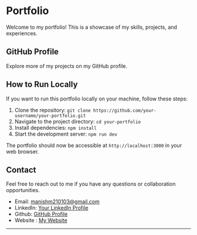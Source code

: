 # Portfolio

Welcome to my portfolio! This is a showcase of my skills, projects, and experiences.

## GitHub Profile

Explore more of my projects on my GitHub profile.

## How to Run Locally

If you want to run this portfolio locally on your machine, follow these steps:

1. Clone the repository: `git clone https://github.com/your-username/your-portfolio.git`
2. Navigate to the project directory: `cd your-portfolio`
3. Install dependencies: `npm install`
4. Start the development server: `npm run dev`

The portfolio should now be accessible at `http://localhost:3000` in your web browser.

## Contact

Feel free to reach out to me if you have any questions or collaboration opportunities.
- Email: manishm210103@gmail.com
- LinkedIn: [Your LinkedIn Profile](https://www.linkedin.com/in/manishm-2101)
- Github: [GitHub Profile](https://github.com/Manish210103)
- Website : [My Website](https://manishm210103.github.io/tightpace)

---
